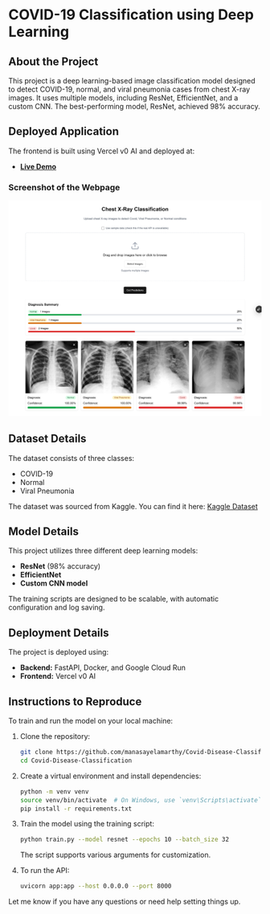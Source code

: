# COVID-19 Classification using Deep Learning

## About the Project
This project is a deep learning-based image classification model designed to detect COVID-19, normal, and viral pneumonia cases from chest X-ray images. It uses multiple models, including ResNet, EfficientNet, and a custom CNN. The best-performing model, ResNet, achieved 98% accuracy.

## Deployed Application
The frontend is built using Vercel v0 AI and deployed at:

- [**Live Demo**]([YOUR_VERCEL_DEPLOYMENT_URL](https://v0-react-js-image-predictor.vercel.app/))

### Screenshot of the Webpage
![Webpage Screenshot](v0-react-js-image-predictor.vercel.app_.png)

## Dataset Details
The dataset consists of three classes:
- COVID-19
- Normal
- Viral Pneumonia

The dataset was sourced from Kaggle. You can find it here:
[Kaggle Dataset](https://www.kaggle.com/datasets/pranavraikokte/covid19-image-dataset)

## Model Details
This project utilizes three different deep learning models:
- **ResNet** (98% accuracy)
- **EfficientNet**
- **Custom CNN model**

The training scripts are designed to be scalable, with automatic configuration and log saving.

## Deployment Details
The project is deployed using:
- **Backend:** FastAPI, Docker, and Google Cloud Run
- **Frontend:** Vercel v0 AI

## Instructions to Reproduce
To train and run the model on your local machine:

1. Clone the repository:
   ```sh
   git clone https://github.com/manasayelamarthy/Covid-Disease-Classification
   cd Covid-Disease-Classification
   ```
2. Create a virtual environment and install dependencies:
   ```sh
   python -m venv venv
   source venv/bin/activate  # On Windows, use `venv\Scripts\activate`
   pip install -r requirements.txt
   ```
3. Train the model using the training script:
   ```sh
   python train.py --model resnet --epochs 10 --batch_size 32
   ```
   The script supports various arguments for customization.

4. To run the API:
   ```sh
   uvicorn app:app --host 0.0.0.0 --port 8000
   ```

Let me know if you have any questions or need help setting things up.

